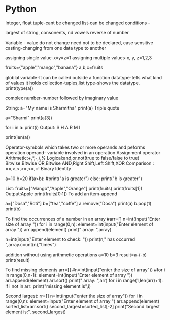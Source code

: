 # Python
Integer, float
tuple-cant be changed   list-can be changed
conditions - 


largest of string, consonents, nd vowels
reverse of number

Variable - value do not change
need not to be declared, case sensitive
casting-changing from one data type to another

assigning single value-x=y=z=1
assigning multiple values-x, y, z=1,2,3

fruits={"apple","mango","banana"}
a,b,c=fruits

globlal variable-It can be called outside a function
datatype-tells what kind of values it holds
collection-tuples,list
type-shows the datatype. print(type(a))

complex number-number followed by imaginary value

String:
a="My name is Sharmitha"
print(a)
Triple quote

a="Sharmi"
print(a[3])

for i in a:
print(i)
Output: S
	H
	A
	R
	M
	I

print(len(a))


Operator-symbols which takes two or more operands and peforms operation
operand- variable involved in an operation
Assignment operator
Arithmetic:+,*,-,/,%
Logical:and,or,not(true to false/false to true)
Bitwise:Bitwise OR,Bitwise AND,Right Shift,Left Shift,XOR
Comparison : ==,>,<,>=,<=,=!
Binary 
Identity


a=10
b=20
if(a>b):
    #print("a is greater")
else:
    print("b is greater")

List: fruits=["Mango","Apple","Orange"]
print(fruits)
print(fruits[1])  Output:Apple
print(fruits[0:1])
To add an item-append

a=["Dosa","Roti"]
b=["tea","coffe"]
a.remove("Dosa")
print(a)
b.pop(1)
print(b)

To find the occurrences of a number in an array
#arr=[]
n=int(input("Enter size of array "))
for i in range(0,n):
    element=int(input("Enter element of array "))
    arr.append(element)
print(" array: ",array)

n=int(input("Enter element to check: "))
print(n," has occurred ",array.count(n),"times")

addition without using arithmetic operations
a=10
b=3
result=a-(-b)
print(result)

To find missing elements
arr=[]
#n=int(input("enter the size of array"))
#for i in range(0,n-1):
    element=int(input("Enter element of array "))
    arr.append(element)
    arr.sort()
print(" array: ",arr)
for i in range(1,len(arr)+1):
    if i not in arr:
        print("missing element is",i)

Second largest:
 rr=[]
n=int(input("enter the size of array"))
for i in range(0,n):
    element=input("Enter element of array ")
    arr.append(element)
    sorted_list=arr.sort()
    second_largest=sorted_list[-2]
    print("Second largest element is:", second_largest)
